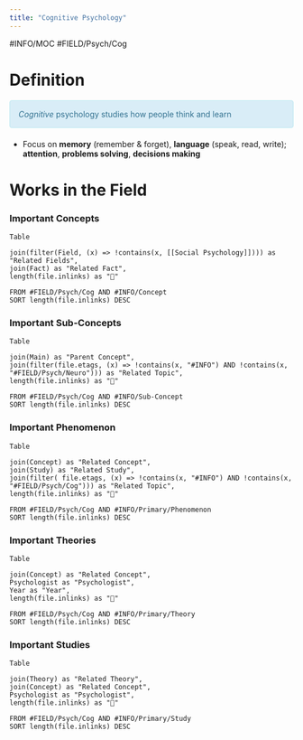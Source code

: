 ```yaml
---
title: "Cognitive Psychology"
---
```


#INFO/MOC #FIELD/Psych/Cog

# Definition

<div style="padding: 15px; border: 1px solid transparent; border-color: transparent; margin-bottom: 20px; border-radius: 4px; color: #31708f; background-color: #d9edf7; border-color: #bce8f1;">
<em>Cognitive</em> psychology studies how people think and learn
</div>

- Focus on **memory** (remember & forget), **language** (speak, read, write); **attention**, **problems solving**, **decisions making**

# Works in the Field



### Important Concepts

```dataview
Table

join(filter(Field, (x) => !contains(x, [[Social Psychology]]))) as "Related Fields",
join(Fact) as "Related Fact",
length(file.inlinks) as "🔗"

FROM #FIELD/Psych/Cog AND #INFO/Concept 
SORT length(file.inlinks) DESC
```


### Important Sub-Concepts

```dataview
Table

join(Main) as "Parent Concept",
join(filter(file.etags, (x) => !contains(x, "#INFO") AND !contains(x, "#FIELD/Psych/Neuro"))) as "Related Topic",
length(file.inlinks) as "🔗"

FROM #FIELD/Psych/Cog AND #INFO/Sub-Concept 
SORT length(file.inlinks) DESC
```


### Important Phenomenon

```dataview
Table

join(Concept) as "Related Concept",
join(Study) as "Related Study",
join(filter( file.etags, (x) => !contains(x, "#INFO") AND !contains(x, "#FIELD/Psych/Cog"))) as "Related Topic",
length(file.inlinks) as "🔗"

FROM #FIELD/Psych/Cog AND #INFO/Primary/Phenomenon  
SORT length(file.inlinks) DESC
```


### Important Theories

```dataview
Table

join(Concept) as "Related Concept",
Psychologist as "Psychologist",
Year as "Year",
length(file.inlinks) as "🔗"

FROM #FIELD/Psych/Cog AND #INFO/Primary/Theory
SORT length(file.inlinks) DESC
```

### Important Studies


```dataview
Table

join(Theory) as "Related Theory",
join(Concept) as "Related Concept",
Psychologist as "Psychologist",
length(file.inlinks) as "🔗"

FROM #FIELD/Psych/Cog AND #INFO/Primary/Study
SORT length(file.inlinks) DESC
```
